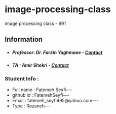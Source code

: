 # image-processing-class
image processing class - 991

## Information
* ##### Professor: Dr. Farzin Yaghmaee - [Contact](mailto:f_yaghmaee@semnan.ac.ir)
* ##### TA : Amir Shokri - [Contact](mailto:amirshokri@semnan.ac.ir)

### Student Info :
* Full name : Fatemeh Seyfi---
* github id : FatemehSeyfi---
* Email : fatemeh_seyfi995@yahoo.com---
* Type :  Rozaneh---
